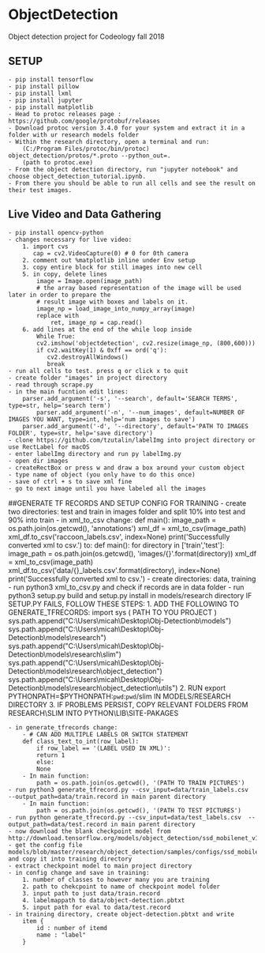 # ObjectDetection
Object detection project for Codeology fall 2018
## SETUP

	- pip install tensorflow
	- pip install pillow
	- pip install lxml
	- pip install jupyter
	- pip install matplotlib
	- Head to protoc releases page : https://github.com/google/protobuf/releases
	- Download protoc version 3.4.0 for your system and extract it in a folder with ur research models folder
	- Within the research directory, open a terminal and run:
		(C:/Program Files/protoc/bin/protoc) object_detection/protos/*.proto --python_out=.
		(path to protoc.exe)
	- From the object detection directory, run "jupyter notebook" and choose object_detection_tutorial.ipynb. 
	- From there you should be able to run all cells and see the result on their test images.
## Live Video and Data Gathering	
	- pip install opencv-python
	- changes necessary for live video:
		1. import cvs
		   cap = cv2.VideoCapture(0) # 0 for 0th camera
		2. comment out %matplotlib inline under Env setup
		3. copy entire block for still images into new cell
		5. in copy, delete lines 
			image = Image.open(image_path)
  			# the array based representation of the image will be used later in order to prepare the
  			# result image with boxes and labels on it.
   			image_np = load_image_into_numpy_array(image)
		    replace with
		    	ret, image_np = cap.read()
		6. add lines at the end of the while loop inside
			While True:
		 	cv2.imshow('objectdetection', cv2.resize(image_np, (800,600)))
			if cv2.waitKey(1) & 0xff == ord('q'):
			   cv2.destroyAllWindows()
			   break
	- run all cells to test. press q or click x to quit
	- create folder "images" in project directory
	- read through scrape.py
	- in the main fucntion edit lines:
		parser.add_argument('-s', '--search', default='SEARCH TERMS', type=str, help='search term')
    		parser.add_argument('-n', '--num_images', default=NUMBER OF IMAGES YOU WANT, type=int, help='num images to save')
   		parser.add_argument('-d', '--directory', default='PATH TO IMAGES FOLDER', type=str, help='save directory')
	- clone https://github.com/tzutalin/labelImg into project directory or use RectLabel for macOS
	- enter labelImg directory and run py labelImg.py
	- open dir images
	- createRectBox or press w and draw a box around your custom object
	- type name of object (you only have to do this once)
	- save of ctrl + s to save xml fine
	- go to next image until you have labeled all the images
##GENERATE TF RECORDS AND SETUP CONFIG FOR TRAINING
	- create two directories: test and train in images folder and split 10% into test and 90% into train
	- in xml_to_csv change:
		def main():
			image_path = os.path.join(os.getcwd(), 'annotations')
			xml_df = xml_to_csv(image_path)
			xml_df.to_csv('raccoon_labels.csv', index=None)
			print('Successfully converted xml to csv.')
		to:
		def main():
		    for directory in ['train','test']:
			image_path = os.path.join(os.getcwd(), 'images/{}'.format(directory))
			xml_df = xml_to_csv(image_path)
			xml_df.to_csv('data/{}_labels.csv'.format(directory), index=None)
			print('Successfully converted xml to csv.')
	- create directories: data, training
	- run python3 xml_to_csv.py and check if records are in data folder
	- run python3 setup.py build and setup.py install in models/research directory
		IF SETUP.PY FAILS, FOLLOW THESE STEPS:
			1. ADD THE FOLLOWING TO GENERATE_TFRECORDS:
				import sys		(        PATH TO YOU PROJECT              )
					sys.path.append("C:\\Users\\micah\\Desktop\\Obj-Detectionb\\models")
					sys.path.append("C:\\Users\\micah\\Desktop\\Obj-Detectionb\\models\\research")
					sys.path.append("C:\\Users\\micah\\Desktop\\Obj-Detectionb\\models\\research\\slim")
					sys.path.append("C:\\Users\\micah\\Desktop\\Obj-Detectionb\\models\\research\\object_detection")
					sys.path.append("C:\\Users\\micah\\Desktop\\Obj-				Detectionb\\models\\research\\object_detection\\utils")
			2. RUN export PYTHONPATH=$PYTHONPATH:`pwd`:`pwd`/slim IN MODELS/RESEARCH DIRECTORY
			3. IF PROBLEMS PERSIST, COPY RELEVANT FOLDERS FROM RESEARCH\SLIM INTO PYTHON\LIB\SITE-PAKAGES
			
	- in generate_tfrecords change:
		- # CAN ADD MULTIPLE LABELS OR SWITCH STATEMENT
		def class_text_to_int(row_label):
		    if row_label == '(LABEL USED IN XML)':
			return 1
		    else:
			None
		- In main function:
			path = os.path.join(os.getcwd(), '(PATH TO TRAIN PICTURES')
	- run python3 generate_tfrecord.py --csv_input=data/train_labels.csv  --output_path=data/train.record in main parent directory
		- In main function:
			path = os.path.join(os.getcwd(), '(PATH TO TEST PICTURES')
	- run python generate_tfrecord.py --csv_input=data/test_labels.csv  --output_path=data/test.record in main parent directory
	- now download the blank checkpoint model from http://download.tensorflow.org/models/object_detection/ssd_mobilenet_v1_coco_11_06_2017.tar.gz
	- get the config file models/blob/master/research/object_detection/samples/configs/ssd_mobilenet_v1_coco.config and copy it into training directory
	- extract checkpoint model to main project directory
	- in config change and save in training:
		1. number of classes to however many you are training
		2. path to chekcpoint to name of checkpoint model folder
		3. input path to just data/train.record
		4. labelmappath to data/object-detection.pbtxt
		5. input path for eval to data/test.record
	- in training directory, create object-detection.pbtxt and write 
		item {
			id : number of itemd
			name : "label"
		}
